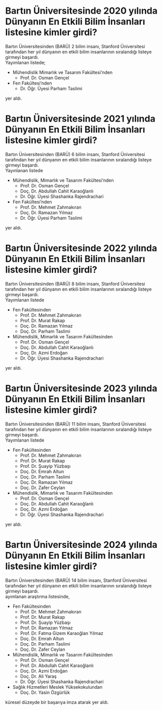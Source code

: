 # Bartın Üniversitesinde 2020 yılında Dünyanın En Etkili Bilim İnsanları listesine kimler girdi?
Bartın Üniversitesinden (BARÜ) 2 bilim insanı, Stanford Üniversitesi tarafından her yıl dünyanın en etkili bilim insanlarının sıralandığı listeye girmeyi başardı.  
Yayımlanan listede;
- Mühendislik Mimarlık ve Tasarım Fakültesi’nden
  - Prof. Dr. Osman Gençel
- Fen Fakültesi’nden
  - Dr. Öğr. Üyesi Parham Taslimi

yer aldı.
# Bartın Üniversitesinde 2021 yılında Dünyanın En Etkili Bilim İnsanları listesine kimler girdi?
Bartın Üniversitesinden (BARÜ) 6 bilim insanı, Stanford Üniversitesi tarafından her yıl dünyanın en etkili bilim insanlarının sıralandığı listeye girmeyi başardı.  
Yayınlanan listede 
- Mühendislik, Mimarlık ve Tasarım Fakültesi’nden 
  - Prof. Dr. Osman Gençel
  - Doç. Dr. Abdullah Cahit Karaoğlanlı
  - Dr. Öğr. Üyesi Shashanka Rajendrachari
- Fen Fakültesi’nden
  - Prof. Dr. Mehmet Zahmakıran
  - Doç. Dr. Ramazan Yılmaz
  - Dr. Öğr. Üyesi Parham Taslimi
  
yer aldı.
# Bartın Üniversitesinde 2022 yılında Dünyanın En Etkili Bilim İnsanları listesine kimler girdi?
Bartın Üniversitesinden (BARÜ) 8 bilim insanı, Stanford Üniversitesi tarafından her yıl dünyanın en etkili bilim insanlarının sıralandığı listeye girmeyi başardı.  
Yayımlanan listede  
- Fen Fakültesinden
  - Prof. Dr. Mehmet Zahmakıran
  - Prof. Dr. Murat Rakap
  - Doç. Dr. Ramazan Yılmaz
  - Doç. Dr. Parham Taslimi
- Mühendislik, Mimarlık ve Tasarım Fakültesinden
  - Prof. Dr. Osman Gençel
  - Doç. Dr. Abdullah Cahit Karaoğlanlı
  - Doç. Dr. Azmi Erdoğan
  - Dr. Öğr. Üyesi Shashanka Rajendrachari

yer aldı.
# Bartın Üniversitesinde 2023 yılında Dünyanın En Etkili Bilim İnsanları listesine kimler girdi?
Bartın Üniversitesinden (BARÜ) 11 bilim insanı, Stanford Üniversitesi tarafından her yıl dünyanın en etkili bilim insanlarının sıralandığı listeye girmeyi başardı.  
Yayımlanan listede 
- Fen Fakültesinden
  - Prof. Dr. Mehmet Zahmakıran
  - Prof. Dr. Murat Rakap
  - Prof. Dr. Şuayip Yüzbaşı
  - Doç. Dr. Emrah Altun
  - Doç. Dr. Parham Taslimi
  - Doç. Dr. Ramazan Yılmaz
  - Doç. Dr. Zafer Ceylan
- Mühendislik, Mimarlık ve Tasarım Fakültesinden
  - Prof. Dr. Osman Gençel
  - Doç. Dr. Abdullah Cahit Karaoğlanlı
  - Doç. Dr. Azmi Erdoğan
  - Dr. Öğr. Üyesi Shashanka Rajendrachari
  
yer aldı.
# Bartın Üniversitesinde 2024 yılında Dünyanın En Etkili Bilim İnsanları listesine kimler girdi?
Bartın Üniversitesinden (BARÜ) 14 bilim insanı, Stanford Üniversitesi tarafından her yıl dünyanın en etkili bilim insanlarının sıralandığı listeye girmeyi başardı.  
ayımlanan araştırma listesinde, 

- Fen Fakültesinden
  - Prof. Dr. Mehmet Zahmakıran
  - Prof. Dr. Murat Rakap
  - Prof. Dr. Şuayip Yüzbaşı
  - Prof. Dr. Ramazan Yılmaz
  - Prof. Dr. Fatma Gizem Karaoğlan Yılmaz
  - Doç. Dr. Emrah Altun
  - Doç. Dr. Parham Taslimi
  - Doç. Dr. Zafer Ceylan
- Mühendislik, Mimarlık ve Tasarım Fakültesinden
  - Prof. Dr. Osman Gençel
  - Prof. Dr. Abdullah Cahit Karaoğlanlı
  - Doç. Dr. Azmi Erdoğan
  - Doç. Dr. Ali Yaraş
  - Dr. Öğr. Üyesi Shashanka Rajendrachari
- Sağlık Hizmetleri Meslek Yüksekokulundan
  - Doç. Dr. Yasin Özgürlük

küresel düzeyde bir başarıya imza atarak yer aldı.
